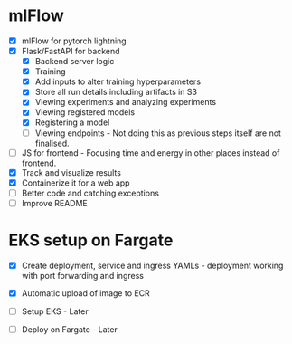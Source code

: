 
# mlFlow

- [X] mlFlow for pytorch lightning
- [X] Flask/FastAPI for backend
    - [X] Backend server logic
    - [X] Training
    - [X] Add inputs to alter training hyperparameters
    - [X] Store all run details including artifacts in S3
    - [X] Viewing experiments and analyzing experiments
    - [X] Viewing registered models
    - [X] Registering a model
    - [ ] Viewing endpoints - Not doing this as previous steps itself are not finalised.
- [ ] JS for frontend - Focusing time and energy in other places instead of frontend.
- [X] Track and visualize results
- [X] Containerize it for a web app
- [ ] Better code and catching exceptions
- [ ] Improve README

# EKS setup on Fargate

- [X] Create deployment, service and ingress YAMLs - deployment working with port forwarding and ingress
- [X] Automatic upload of image to ECR

- [ ] Setup EKS - Later
- [ ] Deploy on Fargate - Later